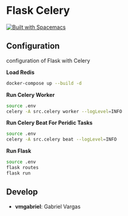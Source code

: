 # Flask Celery

[![Built with Spacemacs](https://cdn.rawgit.com/syl20bnr/spacemacs/442d025779da2f62fc86c2082703697714db6514/assets/spacemacs-badge.svg)](http://spacemacs.org)

## Configuration
configuration of Flask with Celery

**Load Redis**
```sh
docker-compose up --build -d
```

**Run Celery Worker**
```sh
source .env
celery -A src.celery worker --logLevel=INFO
```

**Run Celery Beat For Peridic Tasks**
```sh
source .env
celery -A src.celery beat --logLevel=INFO
```

**Run Flask**
```sh
source .env
flask routes
flask run
```

## Develop
- **vmgabriel**: Gabriel Vargas
